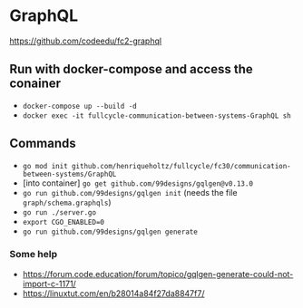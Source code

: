 # GraphQL

https://github.com/codeedu/fc2-graphql

## Run with docker-compose and access the conainer

- `docker-compose up --build -d`
- `docker exec -it fullcycle-communication-between-systems-GraphQL sh`

## Commands

- `go mod init github.com/henriqueholtz/fullcycle/fc30/communication-between-systems/GraphQL`
- [into container] `go get github.com/99designs/gqlgen@v0.13.0`
- `go run github.com/99designs/gqlgen init` (needs the file `graph/schema.graphqls`)
- `go run ./server.go`
- `export CGO_ENABLED=0`
- `go run github.com/99designs/gqlgen generate`

### Some help

- https://forum.code.education/forum/topico/gqlgen-generate-could-not-import-c-1171/
- https://linuxtut.com/en/b28014a84f27da8847f7/
